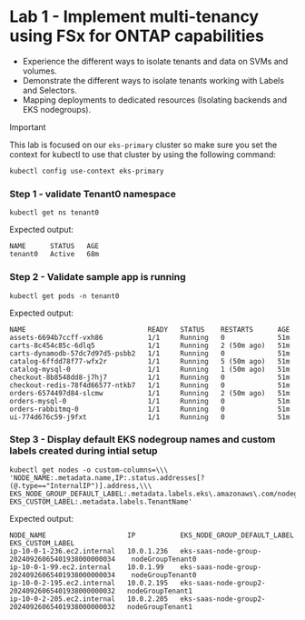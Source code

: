 # Lab 1 - Implement multi-tenancy using FSx for ONTAP capabilities
* Experience the different ways to isolate tenants and data on SVMs and volumes.
* Demonstrate the different ways to isolate tenants working with Labels and Selectors.
* Mapping deployments to dedicated resources (Isolating backends and EKS nodegroups).

> [!IMPORTANT]
> This lab is focused on our `eks-primary` cluster so make sure you set the context for kubectl to use that cluster by using the following command:
> ```shell
> kubectl config use-context eks-primary
> ```

### Step 1 - validate Tenant0 namespace   

```shell
kubectl get ns tenant0 
```
Expected output:
```shell
NAME      STATUS   AGE  
tenant0   Active   68m
```

### Step 2 - Validate sample app is running
```shell
kubectl get pods -n tenant0
```
Expected output:
```shell
NAME                              READY   STATUS    RESTARTS      AGE
assets-6694b7ccff-vxh86           1/1     Running   0             51m
carts-8c454c85c-6dlq5             1/1     Running   2 (50m ago)   51m
carts-dynamodb-57dc7d97d5-psbb2   1/1     Running   0             51m
catalog-6ffdd78f77-wfx2r          1/1     Running   5 (50m ago)   51m
catalog-mysql-0                   1/1     Running   1 (50m ago)   51m
checkout-8b8548dd8-j7hj7          1/1     Running   0             51m
checkout-redis-78f4d66577-ntkb7   1/1     Running   0             51m
orders-6574497d84-slcmw           1/1     Running   2 (50m ago)   51m
orders-mysql-0                    1/1     Running   0             51m
orders-rabbitmq-0                 1/1     Running   0             51m
ui-774d676c59-j9fxt               1/1     Running   0             51m	
```

### Step 3 - Display default EKS nodegroup names and custom labels created during intial setup

```shell
kubectl get nodes -o custom-columns=\\\
'NODE_NAME:.metadata.name,IP:.status.addresses[?(@.type=="InternalIP")].address,\\\
EKS_NODE_GROUP_DEFAULT_LABEL:.metadata.labels.eks\.amazonaws\.com/nodegroup,\\\
EKS_CUSTOM_LABEL:.metadata.labels.TenantName'
```

Expected output:
```shell
NODE_NAME                    IP           EKS_NODE_GROUP_DEFAULT_LABEL                      EKS_CUSTOM_LABEL
ip-10-0-1-236.ec2.internal   10.0.1.236   eks-saas-node-group-20240926065401938000000034    nodeGroupTenant0
ip-10-0-1-99.ec2.internal    10.0.1.99    eks-saas-node-group-20240926065401938000000034    nodeGroupTenant0
ip-10-0-2-195.ec2.internal   10.0.2.195   eks-saas-node-group2-20240926065401938000000032   nodeGroupTenant1
ip-10-0-2-205.ec2.internal   10.0.2.205   eks-saas-node-group2-20240926065401938000000032   nodeGroupTenant1
```



